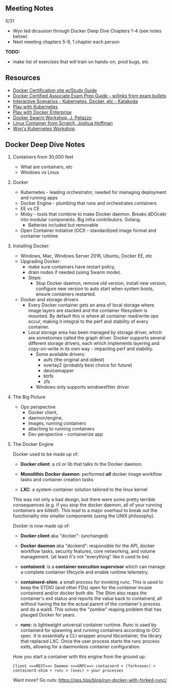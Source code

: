 ## Meeting Notes

5/31 
  - Wyn led dicsusion through Docker Deep Dive Chapters 1-4 (see notes below)
  - Next meeting chapters 5-9, 1 chapter each person

**TODO:**
- make list of exercises that will train on hands-on, prod bugs, etc

## Resources

* [Docker Certification site w/Study Guide](https://success.docker.com/certification)
* [Docker Certified Associate Exam Prep Guide - w/links from exam bullets](https://github.com/Evalle/DCA)
* [Interactive Scenarios - Kubernetes, Docker, etc - Katakoda](https://www.katacoda.com/courses/kubernetes)
* [Play with Kubernetes](https://labs.play-with-k8s.com/)
* [Play with Docker Enterprise](https://medium.com/@marcosnils/60-seconds-away-from-docker-ee-13d7cf66713f)
* [Docker Swarm Workshop, J. Petazzo](https://github.com/jpetazzo/container.training)
* [Linux Container from Scratch, Joshua Hoffman](https://vimeo.com/115073286)
* [Wyn's Kubernetes Workshop](https://github.com/excellalabs/docker-workshop-2)

## Docker Deep Dive Notes

1. Containers from 30,000 feet
    * What are containers, etc
    * Windows vs Linux

1.  Docker
    * Kubernetes - leading orchestrator, needed for managing deployment and running apps
    * Docker Engine - plumbing that runs and orchestrates containers
    * EE vs CE
    * Moby - tools that combine to make Docker daemon. Breaks dDOcekr into modular components. Big infra contributors. Golang.
        * Batteries included but removable
    * Open Container Initiative (OCI) - standardized image format and container runtime

1. Installing Docker: 
    - Windows, Mac, Windows Server 2016, Ubuntu, Docker EE, etc
    - Upgrading Docker: 
        - make sure containers have restart policy, 
        - drain nodes if needed (using Swarm mode). 
        - Steps: 
            - Stop Docker daemon, remove old version, install new version, configure new version to auto start when system boots, ensure containers restarted.
    - Docker and storage drivers
        - Every Docker container gets an area of local storage where image layers are stacked and the container filesystem is mounted. By default this is where all container read/write ops occur, making it integral to the perf and stability of every container.
        - Local storage area has been managed by storage driver, which are sometiomes called the graph driver. Docker supports several different storage drivers, each which implements layering and copy-on-write in its own way - impacting perf and stability.
          - Some available drivers:
              - aufs (the original and oldest)
              - overlay2 (probably best choice for future)
              - devicemapper
              - btrfs
              - zfs
          - Windows only supports windowsfilter driver

1. The Big Picture
    - Ops perspective 
        - Docker client, 
        - daemon/engine, 
        - images, running containers
        - attaching to running containers
      - Dev perspective - containerize app

1. The Docker Engine

    Docker used to be made up of:

    - **Docker client**: a cli or lib that talks to the Docker daemon.

    - **Monolithic Docker daemon**: performed __***all***__ docker image workflow tasks and container creation tasks

    - **LXC**: a system-container solution tailored to the linux kernel

    This was not only a bad design, but there were some pretty terrible consequences (e.g. if you stop the docker daemon, all of your running containers are killed!). This lead to a major overhaul to break out the functionality into smaller components (using the UNIX philosophy).

    Docker is now made up of:

    - **Docker client** aka "docker": (unchanged)

    - **Docker daemon** aka "dockerd": responsible for the API, docker workflow tasks, security features, core networking, and volume management. (at least it's not "everything" like it used to be)

    - **containerd**: is a **container execution supervisor** which can manage a complete container lifecycle and enable runtime telemetry.

    - **containerd-shim**: a small process for invoking runc. This is used to keep the STDIO (and other FDs) open for the container incase containerd and/or docker both die. The Shim also reaps the container's exit status and reports the value back to containerd, all without having the be the actual parent of the container's process and do a wait4. This solves the "zombie" reaping problem that has plauged Docker for years.

    - **runc**: is lightweight universal container runtime. Runc is used by containerd for spawning and running containers according to OCI spec. It is essentially a CLI wrapper around libcontainer, the library that replaced LXC. Once the user process starts the runc process exits, allowing for a daemonless container configuration.


    How you start a container with this engine from the ground up:

    ```
    Client <==REST==> Daemon <==GRPC==> containerd > (fork+exec) > containerd-shim + runc > (exec) > your processes

    ```

    Want more? Go nuts: https://ops.tips/blog/run-docker-with-forked-runc/
